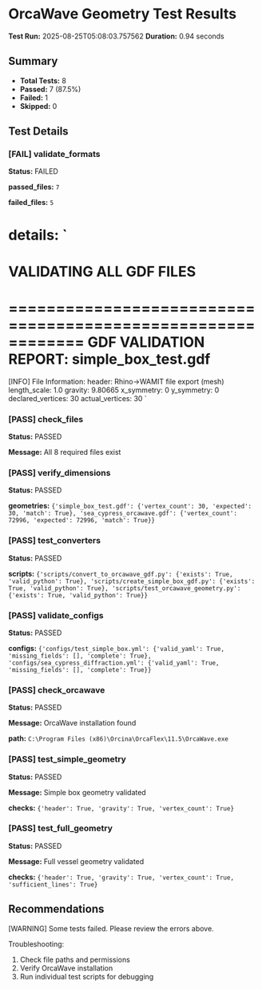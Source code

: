# OrcaWave Geometry Test Results

**Test Run:** 2025-08-25T05:08:03.757562
**Duration:** 0.94 seconds

## Summary

- **Total Tests:** 8
- **Passed:** 7 (87.5%)
- **Failed:** 1
- **Skipped:** 0

## Test Details

### [FAIL] validate_formats

**Status:** FAILED

**passed_files:** `7`

**failed_files:** `5`

**details:** `
============================================================
VALIDATING ALL GDF FILES
============================================================

============================================================
GDF VALIDATION REPORT: simple_box_test.gdf
============================================================

[INFO] File Information:
  header: Rhino->WAMIT file export (mesh)
  length_scale: 1.0
  gravity: 9.80665
  x_symmetry: 0
  y_symmetry: 0
  declared_vertices: 30
  actual_vertices: 30
 `

### [PASS] check_files

**Status:** PASSED

**Message:** All 8 required files exist

### [PASS] verify_dimensions

**Status:** PASSED

**geometries:** `{'simple_box_test.gdf': {'vertex_count': 30, 'expected': 30, 'match': True}, 'sea_cypress_orcawave.gdf': {'vertex_count': 72996, 'expected': 72996, 'match': True}}`

### [PASS] test_converters

**Status:** PASSED

**scripts:** `{'scripts/convert_to_orcawave_gdf.py': {'exists': True, 'valid_python': True}, 'scripts/create_simple_box_gdf.py': {'exists': True, 'valid_python': True}, 'scripts/test_orcawave_geometry.py': {'exists': True, 'valid_python': True}}`

### [PASS] validate_configs

**Status:** PASSED

**configs:** `{'configs/test_simple_box.yml': {'valid_yaml': True, 'missing_fields': [], 'complete': True}, 'configs/sea_cypress_diffraction.yml': {'valid_yaml': True, 'missing_fields': [], 'complete': True}}`

### [PASS] check_orcawave

**Status:** PASSED

**Message:** OrcaWave installation found

**path:** `C:\Program Files (x86)\Orcina\OrcaFlex\11.5\OrcaWave.exe`

### [PASS] test_simple_geometry

**Status:** PASSED

**Message:** Simple box geometry validated

**checks:** `{'header': True, 'gravity': True, 'vertex_count': True}`

### [PASS] test_full_geometry

**Status:** PASSED

**Message:** Full vessel geometry validated

**checks:** `{'header': True, 'gravity': True, 'vertex_count': True, 'sufficient_lines': True}`

## Recommendations

[WARNING] Some tests failed. Please review the errors above.

Troubleshooting:
1. Check file paths and permissions
2. Verify OrcaWave installation
3. Run individual test scripts for debugging
